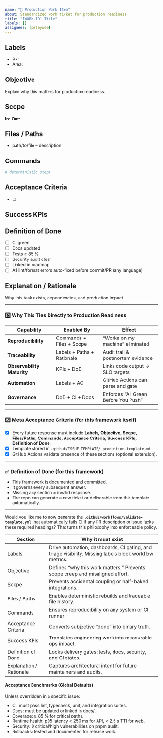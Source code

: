 ```yaml
---
name: "🔧 Production Work Item"
about: Standardized work ticket for production readiness
title: "[WORK-ID] Title"
labels: []
assignees: [peteywee]
---
```


## Labels

- P\*:
- Area:

## Objective

Explain why this matters for production readiness.

## Scope

**In:**
**Out:**

## Files / Paths

- path/to/file – description

## Commands

```bash
# deterministic steps
```

## Acceptance Criteria

- [ ]

## Success KPIs

## Definition of Done

- [ ] CI green
- [ ] Docs updated
- [ ] Tests ≥ 85 %
- [ ] Security audit clear
- [ ] Linked in roadmap
- [ ] All lint/format errors auto-fixed before commit/PR (any language)

## Explanation / Rationale

Why this task exists, dependencies, and production impact.

---

### 6️⃣ Why This Ties Directly to Production Readiness

| Capability                 | Enabled By                 | Effect                               |
| -------------------------- | -------------------------- | ------------------------------------ |
| **Reproducibility**        | Commands + Files + Scope   | “Works on my machine” eliminated     |
| **Traceability**           | Labels + Paths + Rationale | Audit trail & postmortem evidence    |
| **Observability Maturity** | KPIs + DoD                 | Links code output → SLO targets      |
| **Automation**             | Labels + AC                | GitHub Actions can parse and gate    |
| **Governance**             | DoD + CI + Docs            | Enforces “All Green Before You Push” |

---

### 7️⃣ Meta Acceptance Criteria (for this framework itself)

- [x] Every future response must include **Labels, Objective, Scope, Files/Paths, Commands, Acceptance Criteria, Success KPIs, Definition of Done**.
- [x] Template stored in `.github/ISSUE_TEMPLATE/_production-template.md`.
- [x] GitHub Actions validate presence of these sections (optional extension).

---

### ✅ Definition of Done (for this framework)

- This framework is documented and committed.
- It governs every subsequent answer.
- Missing any section = invalid response.
- The repo can generate a new ticket or deliverable from this template automatically.

---

Would you like me to now generate the **`.github/workflows/validate-template.yml`** that automatically fails CI if any PR description or issue lacks these required headings? That turns this philosophy into enforceable policy.

| Section                 | Why it must exist                                                                                      |
| ----------------------- | ------------------------------------------------------------------------------------------------------ |
| Labels                  | Drive automation, dashboards, CI gating, and triage visibility. Missing labels block workflow metrics. |
| Objective               | Defines “why this work matters.” Prevents scope creep and misaligned effort.                           |
| Scope                   | Prevents accidental coupling or half-baked integrations.                                               |
| Files / Paths           | Enables deterministic rebuilds and traceable file history.                                             |
| Commands                | Ensures reproducibility on any system or CI runner.                                                    |
| Acceptance Criteria     | Converts subjective “done” into binary truth.                                                          |
| Success KPIs            | Translates engineering work into measurable ops impact.                                                |
| Definition of Done      | Locks delivery gates: tests, docs, security, and CI states.                                            |
| Explanation / Rationale | Captures architectural intent for future maintainers and audits.                                       |

#### Acceptance Benchmarks (Global Defaults)

Unless overridden in a specific issue:

- CI: must pass lint, typecheck, unit, and integration suites.
- Docs: must be updated or linked in docs/.
- Coverage: ≥ 85 % for critical paths.
- Runtime health: p95 latency < 250 ms for API, < 2.5 s TTI for web.
- Security: 0 critical/high vulnerabilities on pnpm audit.
- Rollbacks: tested and documented for release work.
